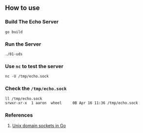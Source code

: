 ## How to use

### Build The Echo Server

```
go build
```

### Run the Server

```
./01-uds
```

### Use `nc` to test the server
```
nc -U /tmp/echo.sock
```

### Check the `/tmp/echo.sock`

```
ll /tmp/echo.sock
srwxr-xr-x  1 aaron  wheel     0B Apr 16 11:36 /tmp/echo.sock
```

### References
1. [Unix domain sockets in Go](https://eli.thegreenplace.net/2019/unix-domain-sockets-in-go/)
